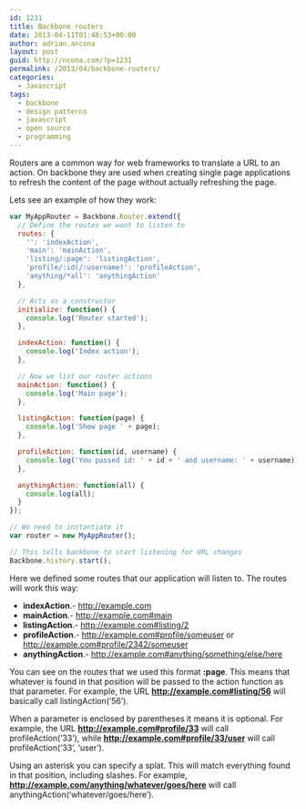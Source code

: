 ```yaml
---
id: 1231
title: Backbone routers
date: 2013-04-11T01:48:53+00:00
author: adrian.ancona
layout: post
guid: http://ncona.com/?p=1231
permalink: /2013/04/backbone-routers/
categories:
  - Javascript
tags:
  - backbone
  - design patterns
  - javascript
  - open source
  - programming
---
```

Routers are a common way for web frameworks to translate a URL to an action. On backbone they are used when creating single page applications to refresh the content of the page without actually refreshing the page.

Lets see an example of how they work:

```js
var MyAppRouter = Backbone.Router.extend({
  // Define the routes we want to listen to
  routes: {
    '': 'indexAction',
    'main': 'mainAction',
    'listing/:page': 'listingAction',
    'profile/:id(/:username)': 'profileAction',
    'anything/*all': 'anythingAction'
  },

  // Acts as a constructor
  initialize: function() {
    console.log('Router started');
  },

  indexAction: function() {
    console.log('Index action');
  },

  // Now we list our router actions
  mainAction: function() {
    console.log('Main page');
  },

  listingAction: function(page) {
    console.log('Show page ' + page);
  },

  profileAction: function(id, username) {
    console.log('You passed id: ' + id + ' and username: ' + username);
  },

  anythingAction: function(all) {
    console.log(all);
  }
});

// We need to instantiate it
var router = new MyAppRouter();

// This tells backbone to start listening for URL changes
Backbone.history.start();
```

<!--more-->

Here we defined some routes that our application will listen to. The routes will work this way:

  * **indexAction**.- http://example.com
  * **mainAction**.- http://example.com#main
  * **listingAction**.- http://example.com#listing/2
  * **profileAction**.- http://example.com#profile/someuser or http://example.com#profile/2342/someuser
  * **anythingAction**.- http://example.com#anything/something/else/here

You can see on the routes that we used this format **:page**. This means that whatever is found in that position will be passed to the action function as that parameter. For example, the URL **http://example.com#listing/56** will basically call listingAction(&#8217;56&#8217;).

When a parameter is enclosed by parentheses it means it is optional. For example, the URL **http://example.com#profile/33** will call profileAction(&#8217;33&#8217;), while **http://example.com#profile/33/user** will call profileAction(&#8217;33&#8217;, &#8216;user&#8217;).

Using an asterisk you can specify a splat. This will match everything found in that position, including slashes. For example, **http://example.com/anything/whatever/goes/here** will call anythingAction(&#8216;whatever/goes/here&#8217;).
